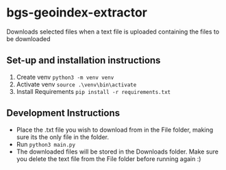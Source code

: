 # bgs-geoindex-extractor

Downloads selected files when a text file is uploaded containing the files to be downloaded

## Set-up and installation instructions

1. Create venv `python3 -m venv venv`
2. Activate venv `source .\venv\bin\activate`
3. Install Requirements `pip install -r requirements.txt`

## Development Instructions

- Place the .txt file you wish to download from in the File folder, making sure its the only file in the folder.
- Run `python3 main.py`
- The downloaded files will be stored in the Downloads folder. Make sure you delete the text file from the File folder before running again :)
